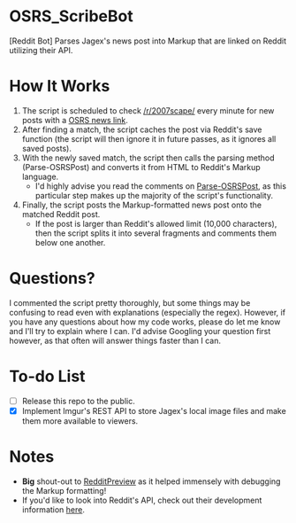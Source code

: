 # OSRS_ScribeBot
[Reddit Bot] Parses Jagex's news post into Markup that are linked on Reddit utilizing their API.

# How It Works
1. The script is scheduled to check [/r/2007scape/](https://www.reddit.com/r/2007scape/new) every minute for new posts with a [OSRS news link](http://services.runescape.com/m=news/).
2. After finding a match, the script caches the post via Reddit's save function (the script will then ignore it in future passes, as it ignores all saved posts).
3. With the newly saved match, the script then calls the parsing method (Parse-OSRSPost) and converts it from HTML to Reddit's Markup language.
	- I'd highly advise you read the comments on [Parse-OSRSPost](https://github.com/Floogen/OSRS_ScribeBot/blob/master/OSRS_ScribeBot%20Script/Parse-OSRSPost.ps1), as this particular step makes up the majority of the script's functionality.
4. Finally, the script posts the Markup-formatted news post onto the matched Reddit post.
	- If the post is larger than Reddit's allowed limit (10,000 characters), then the script splits it into several fragments and comments them below one another.

# Questions?
I commented the script pretty thoroughly, but some things may be confusing to read even with explanations (especially the regex). However, if you have any questions about how my code works, please do let me know and I'll try to explain where I can. I'd advise Googling your question first however, as that often will answer things faster than I can.

# To-do List
- [ ] Release this repo to the public.
- [x] Implement Imgur's REST API to store Jagex's local image files and make them more available to viewers.

# Notes
* **Big** shout-out to [RedditPreview](http://redditpreview.com/) as it helped immensely with debugging the Markup formatting!
* If you'd like to look into Reddit's API, check out their development information [here](https://www.reddit.com/dev/api/).
